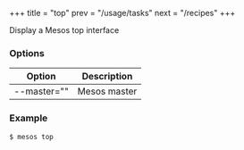 +++
title = "top"
prev = "/usage/tasks"
next = "/recipes"
+++

Display a Mesos top interface

### Options

Option      | Description
------------| ------------------
--master="" |    Mesos master


### Example

    $ mesos top

